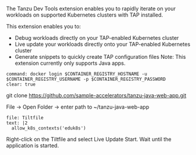The Tanzu Dev Tools extension enables you to rapidly iterate on your workloads on supported Kubernetes clusters with TAP installed.

This extension enables you to:
- Debug workloads directly on your TAP-enabled Kubernetes cluster
- Live update your workloads directly onto your TAP-enabled Kubernetes cluster
- Generate snippets to quickly create TAP configuration files
Note: This extension currently only supports Java apps.

```terminal:execute
command: docker login $CONTAINER_REGISTRY_HOSTNAME -u $CONTAINER_REGISTRY_USERNAME -p $CONTAINER_REGISTRY_PASSWORD
clear: true
```

git clone https://github.com/sample-accelerators/tanzu-java-web-app.git

File -> Open Folder -> enter path to ~/tanzu-java-web-app

```editor:append-lines-to-file
file: Tiltfile
text: |2
  allow_k8s_contexts('eduk8s')
```

Right-click on the Tiltfile and select Live Update Start. Wait until the application is started.